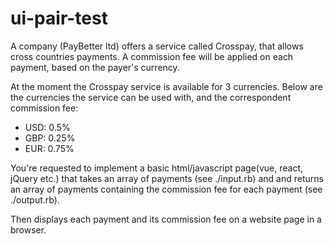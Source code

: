 # ui-pair-test
A company (PayBetter ltd) offers a service called Crosspay, that allows cross countries payments.
A commission fee will be applied on each payment, based on the payer's currency.

At the moment the Crosspay service is available for 3 currencies.
Below are the currencies the service can be used with, and the correspondent commission fee:
- USD: 0.5%
- GBP: 0.25%
- EUR: 0.75%

You're requested to implement a basic html/javascript page(vue, react, jQuery etc.) that takes an array of payments (see ./input.rb) and
and returns an array of payments containing the commission fee for each payment (see ./output.rb).

Then displays each payment and its commission fee on a website page in a browser.

